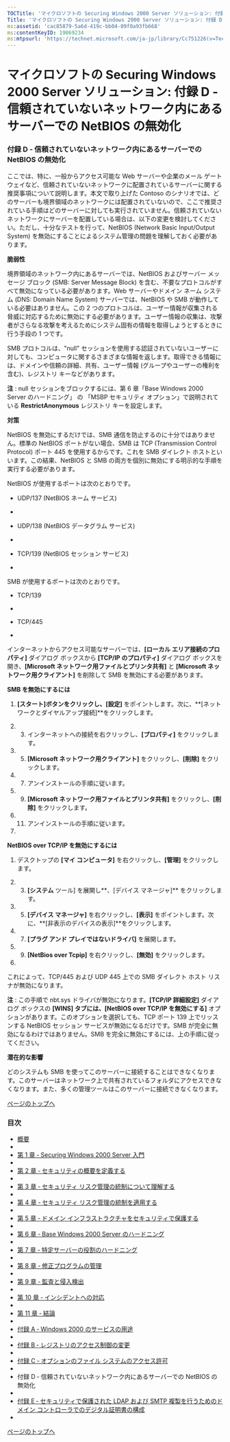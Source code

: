 ```yaml
---
TOCTitle: 'マイクロソフトの Securing Windows 2000 Server ソリューション: 付録 D ‐ 信頼されていないネットワーク内にあるサーバーでの NetBIOS の無効化'
Title: 'マイクロソフトの Securing Windows 2000 Server ソリューション: 付録 D ‐ 信頼されていないネットワーク内にあるサーバーでの NetBIOS の無効化'
ms:assetid: 'cac85879-5a6d-419c-bb04-09f0a93fb668'
ms:contentKeyID: 19869234
ms:mtpsurl: 'https://technet.microsoft.com/ja-jp/library/Cc751226(v=TechNet.10)'
---
```


マイクロソフトの Securing Windows 2000 Server ソリューション: 付録 D ‐ 信頼されていないネットワーク内にあるサーバーでの NetBIOS の無効化
========================================================================================================================================

### 付録 D ‐ 信頼されていないネットワーク内にあるサーバーでの NetBIOS の無効化

ここでは、特に、一般からアクセス可能な Web サーバーや企業のメール ゲートウェイなど、信頼されていないネットワークに配置されているサーバーに関する推奨事項について説明します。本文で取り上げた Contoso のシナリオでは、どのサーバーも境界領域のネットワークには配置されていないので、ここで推奨されている手順はどのサーバーに対しても実行されていません。信頼されていないネットワークにサーバーを配置している場合は、以下の変更を検討してください。ただし、十分なテストを行って、NetBIOS (Network Basic Input/Output System) を無効にすることによるシステム管理の問題を理解しておく必要があります。

**脆弱性**

境界領域のネットワーク内にあるサーバーでは、NetBIOS およびサーバー メッセージ ブロック (SMB: Server Message Block) を含む、不要なプロトコルがすべて無効になっている必要があります。Web サーバーやドメイン ネーム システム (DNS: Domain Name System) サーバーでは、NetBIOS や SMB が動作している必要はありません。この 2 つのプロトコルは、ユーザー情報が収集される脅威に対応するために無効にする必要があります。ユーザー情報の収集は、攻撃者がさらなる攻撃を考えるためにシステム固有の情報を取得しようとするときに行う手段の 1 つです。

SMB プロトコルは、"null" セッションを使用する認証されていないユーザーに対しても、コンピュータに関するさまざまな情報を返します。取得できる情報には、ドメインや信頼の詳細、共有、ユーザー情報 (グループやユーザーの権利を含む)、レジストリ キーなどがあります。

**注** : null セッションをブロックするには、第 6 章「Base Windows 2000 Server のハードニング」 の 「MSBP セキュリティ オプション」で説明されている **RestrictAnonymous** レジストリ キーを設定します。

**対策**

NetBIOS を無効にするだけでは、SMB 通信を防止するのに十分ではありません。標準の NetBIOS ポートがない場合、SMB は TCP (Transmission Control Protocol) ポート 445 を使用するからです。これを SMB ダイレクト ホストといいます。この結果、NetBIOS と SMB の両方を個別に無効にする明示的な手順を実行する必要があります。

NetBIOS が使用するポートは次のとおりです。

-   UDP/137 (NetBIOS ネーム サービス)

-   
-   UDP/138 (NetBIOS データグラム サービス)

-   
-   TCP/139 (NetBIOS セッション サービス)

-   

SMB が使用するポートは次のとおりです。

-   TCP/139

-   
-   TCP/445

-   

インターネットからアクセス可能なサーバーでは、**\[ローカル エリア接続のプロパティ\]** ダイアログ ボックスから **\[TCP/IP のプロパティ\]** ダイアログ ボックスを開き、**\[Microsoft ネットワーク用ファイルとプリンタ共有\]** と **\[Microsoft ネットワーク用クライアント\]** を削除して SMB を無効にする必要があります。

**SMB を無効にするには**

1.  **\[スタート\]**ボタンをクリックし、**\[設定\]** をポイントします。次に、**\[ネットワークとダイヤルアップ接続\]**をクリックします。

2.  3.  インターネットへの接続を右クリックし、**\[プロパティ\]** をクリックします。

4.  5.  **\[Microsoft ネットワーク用クライアント\]** をクリックし、**\[削除\]** をクリックします。

6.  7.  アンインストールの手順に従います。

8.  9.  **\[Microsoft ネットワーク用ファイルとプリンタ共有\]** をクリックし、**\[削除\]** をクリックします。

10. 11. アンインストールの手順に従います。

12. 

**NetBIOS over TCP/IP を無効にするには**

1.  デスクトップの **\[マイ コンピュータ\]** を右クリックし、**\[管理\]** をクリックします。

2.  3.  **\[システム** ツール\] を展開し**、\[デバイス マネージャ\]** をクリックします。

4.  5.  **\[デバイス マネージャ\]** を右クリックし、**\[表示\]** をポイントします。次に、**\[非表示のデバイスの表示\]**をクリックします。

6.  7.  **\[プラグ アンド プレイではないドライバ\]** を展開します。

8.  9.  **\[NetBios over Tcpip\]** を右クリックし、**\[無効\]** をクリックします。

10. 

これによって、TCP/445 および UDP 445 上での SMB ダイレクト ホスト リスナが無効になります。

**注** : この手順で nbt.sys ドライバが無効になります。**\[TCP/IP 詳細設定\]** ダイアログ ボックスの **\[WINS\] タブには、\[NetBIOS over TCP/IP を無効にする\]** オプションがあります。このオプションを選択しても、TCP ポート 139 上でリッスンする NetBIOS セッション サービスが無効になるだけです。SMB が完全に無効になるわけではありません。SMB を完全に無効にするには、上の手順に従ってください。

**潜在的な影響**

どのシステムも SMB を使ってこのサーバーに接続することはできなくなります。このサーバーはネットワーク上で共有されているフォルダにアクセスできなくなります。また、多くの管理ツールはこのサーバーに接続できなくなります。

[](#mainsection)[ページのトップへ](#mainsection)

### 目次

-   [概要](https://technet.microsoft.com/ja-jp/library/71a89c24-0bfe-4e21-aeac-89ba6f84b06d(v=TechNet.10))
-   
-   [第 1 章 ‐ Securing Windows 2000 Server 入門](https://technet.microsoft.com/ja-jp/library/18bbfc43-3d1a-4031-bc06-372064ffff72(v=TechNet.10))
-   
-   [第 2 章 ‐ セキュリティの概要を定義する](https://technet.microsoft.com/ja-jp/library/52d2d069-16f8-4a1f-8fa8-ec6b77571799(v=TechNet.10))
-   
-   [第 3 章 ‐ セキュリティ リスク管理の統制について理解する](https://technet.microsoft.com/ja-jp/library/81560275-04b7-4e40-8937-699e4b4defea(v=TechNet.10))
-   
-   [第 4 章 ‐ セキュリティ リスク管理の統制を適用する](https://technet.microsoft.com/ja-jp/library/07ed8438-6264-4e30-9ca9-2235687e62e7(v=TechNet.10))
-   
-   [第 5 章 ‐ ドメイン インフラストラクチャをセキュリティで保護する](https://technet.microsoft.com/ja-jp/library/83d7ede4-67ea-43d7-93a9-ccff8e5ca4e6(v=TechNet.10))
-   
-   [第 6 章 ‐ Base Windows 2000 Server のハードニング](https://technet.microsoft.com/ja-jp/library/265d2c3d-5af6-4f6e-85ea-d674d4c314a7(v=TechNet.10))
-   
-   [第 7 章 ‐ 特定サーバーの役割のハードニング](https://technet.microsoft.com/ja-jp/library/138bac60-132a-4faf-b979-503828583374(v=TechNet.10))
-   
-   [第 8 章 ‐ 修正プログラムの管理](https://technet.microsoft.com/ja-jp/library/c474ed12-f438-4d49-acaa-260df90e5e13(v=TechNet.10))
-   
-   [第 9 章 ‐ 監査と侵入検出](https://technet.microsoft.com/ja-jp/library/f8a8ab2f-f727-459c-aee0-c6a06f7f9fb0(v=TechNet.10))
-   
-   [第 10 章 ‐ インシデントへの対応](https://technet.microsoft.com/ja-jp/library/4baf189b-f762-4c67-a5bc-f438a1274fec(v=TechNet.10))
-   
-   [第 11 章 ‐ 結論](https://technet.microsoft.com/ja-jp/library/0deb6d1a-1083-4353-b645-6bdc1cbab83c(v=TechNet.10))
-   
-   [付録 A ‐ Windows 2000 のサービスの用途](https://technet.microsoft.com/ja-jp/library/13468c13-a3f3-4b75-aadf-fec1c40fe801(v=TechNet.10))
-   
-   [付録 B ‐ レジストリのアクセス制御の変更](https://technet.microsoft.com/ja-jp/library/132e1a99-29b0-4f66-956c-d009da62a51d(v=TechNet.10))
-   
-   [付録 C ‐ オプションのファイル システムのアクセス許可](https://technet.microsoft.com/ja-jp/library/af304b67-3190-4a66-b75a-07d8fcd8585d(v=TechNet.10))
-   
-   付録 D ‐ 信頼されていないネットワーク内にあるサーバーでの NetBIOS の無効化
-   
-   [付録 E ‐ セキュリティで保護された LDAP および SMTP 複製を行うためのドメイン コントローラでのデジタル証明書の構成](http://www.microsoft.com/japan/technet/security/prodtech/windows2000/secwin2k/a0701.mspx)
-   

[](#mainsection)[ページのトップへ](#mainsection)
